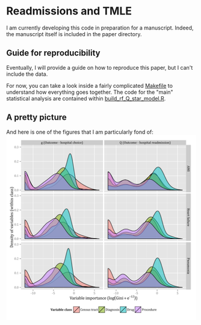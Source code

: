 Readmissions and TMLE
=====================

I am currently developing this code in preparation for a manuscript. Indeed, the manuscript itself is included in the paper directory.

Guide for reproducibility
-------------------------

Eventually, I will provide a guide on how to reproduce this paper, but I can't include the data.

For now, you can take a look inside a fairly complicated [Makefile](Makefile) to understand how everything goes together. The code for the "main" statistical analysis are contained within [build_rf_Q_star_model.R](build_rf_Q_star_model.R).

A pretty picture
----------------
And here is one of the figures that I am particularly fond of:
![A pretty picture](figures/variable_importance_by_model_and_class.png)
